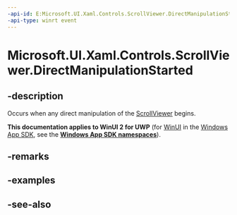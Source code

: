 ```yaml
---
-api-id: E:Microsoft.UI.Xaml.Controls.ScrollViewer.DirectManipulationStarted
-api-type: winrt event
---
```


<!-- Event syntax
public event Windows.Foundation.EventHandler DirectManipulationStarted<object>
-->

# Microsoft.UI.Xaml.Controls.ScrollViewer.DirectManipulationStarted

## -description
Occurs when any direct manipulation of the [ScrollViewer](scrollviewer.md) begins.

**This documentation applies to WinUI 2 for UWP** (for [WinUI](/windows/apps/winui/winui3/) in the [Windows App SDK](/windows/apps/windows-app-sdk/), see the **[Windows App SDK namespaces](/windows/windows-app-sdk/api/winrt/)**).

## -remarks

## -examples

## -see-also
